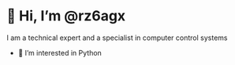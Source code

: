 # 👋 Hi, I’m @rz6agx
I am a technical expert and a specialist in computer control systems

- 👀 I’m interested in Python
